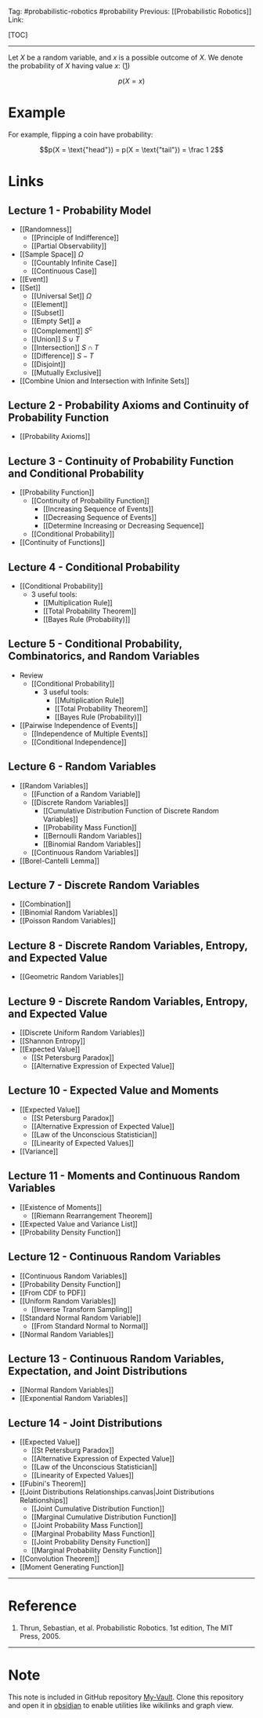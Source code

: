 Tag: #probabilistic-robotics #probability
Previous: [[Probabilistic Robotics]]
Link: 

[TOC]

---

Let $X$ be a random variable, and $x$ is a possible outcome of $X$. We denote the probability of $X$ having value $x$: (<u>1</u>)

$$p(X = x)$$

# Example

For example, flipping a coin have probability:

$$p(X = \text{"head"}) = p(X = \text{"tail"}) = \frac 1 2$$

# Links

## Lecture 1 - Probability Model

- [[Randomness]]
	- [[Principle of Indifference]]
	- [[Partial Observability]]
- [[Sample Space]] $\Omega$
	- [[Countably Infinite Case]]
	- [[Continuous Case]]
- [[Event]]
- [[Set]]
	- [[Universal Set]] $\Omega$
	- [[Element]]
	- [[Subset]]
	- [[Empty Set]] $\varnothing$
	- [[Complement]] $S^c$
	- [[Union]] $S \cup T$
	- [[Intersection]] $S \cap T$
	- [[Difference]] $S - T$
	- [[Disjoint]]
	- [[Mutually Exclusive]]
- [[Combine Union and Intersection with Infinite Sets]]

## Lecture 2 - Probability Axioms and Continuity of Probability Function

- [[Probability Axioms]]

## Lecture 3 - Continuity of Probability Function and Conditional Probability

- [[Probability Function]]
	- [[Continuity of Probability Function]]
		- [[Increasing Sequence of Events]]
		- [[Decreasing Sequence of Events]]
		- [[Determine Increasing or Decreasing Sequence]]
	- [[Conditional Probability]]
- [[Continuity of Functions]]

## Lecture 4 - Conditional Probability

- [[Conditional Probability]]
	- 3 useful tools:
		- [[Multiplication Rule]]
		- [[Total Probability Theorem]]
		- [[Bayes Rule (Probability)]]

## Lecture 5 - Conditional Probability, Combinatorics, and Random Variables

- Review
	- [[Conditional Probability]]
		- 3 useful tools:
			- [[Multiplication Rule]]
			- [[Total Probability Theorem]]
			- [[Bayes Rule (Probability)]]
- [[Pairwise Independence of Events]]
	- [[Independence of Multiple Events]]
	- [[Conditional Independence]]

## Lecture 6 - Random Variables

- [[Random Variables]]
	- [[Function of a Random Variable]]
	- [[Discrete Random Variables]]
		- [[Cumulative Distribution Function of Discrete Random Variables]]
		- [[Probability Mass Function]]
		- [[Bernoulli Random Variables]]
		- [[Binomial Random Variables]]
	- [[Continuous Random Variables]]
- [[Borel-Cantelli Lemma]]

## Lecture 7 - Discrete Random Variables

- [[Combination]]
- [[Binomial Random Variables]]
- [[Poisson Random Variables]]

## Lecture 8 - Discrete Random Variables, Entropy, and Expected Value

- [[Geometric Random Variables]]

## Lecture 9 - Discrete Random Variables, Entropy, and Expected Value

- [[Discrete Uniform Random Variables]]
- [[Shannon Entropy]]
- [[Expected Value]]
	- [[St Petersburg Paradox]]
	- [[Alternative Expression of Expected Value]]

## Lecture 10 - Expected Value and Moments

- [[Expected Value]]
	- [[St Petersburg Paradox]]
	- [[Alternative Expression of Expected Value]]
	- [[Law of the Unconscious Statistician]]
	- [[Linearity of Expected Values]]
- [[Variance]]

## Lecture 11 - Moments and Continuous Random Variables

- [[Existence of Moments]]
	- [[Riemann Rearrangement Theorem]]
- [[Expected Value and Variance List]]
- [[Probability Density Function]]

## Lecture 12 - Continuous Random Variables

- [[Continuous Random Variables]]
- [[Probability Density Function]]
- [[From CDF to PDF]]
- [[Uniform Random Variables]]
	- [[Inverse Transform Sampling]]
- [[Standard Normal Random Variable]]
	- [[From Standard Normal to Normal]]
- [[Normal Random Variables]]

## Lecture 13 - Continuous Random Variables, Expectation, and Joint Distributions

- [[Normal Random Variables]]
- [[Exponential Random Variables]]

## Lecture 14 - Joint Distributions

- [[Expected Value]]
	- [[St Petersburg Paradox]]
	- [[Alternative Expression of Expected Value]]
	- [[Law of the Unconscious Statistician]]
	- [[Linearity of Expected Values]]
- [[Fubini's Theorem]]
- [[Joint Distributions Relationships.canvas|Joint Distributions Relationships]]
	- [[Joint Cumulative Distribution Function]]
	- [[Marginal Cumulative Distribution Function]]
	- [[Joint Probability Mass Function]]
	- [[Marginal Probability Mass Function]]
	- [[Joint Probability Density Function]]
	- [[Marginal Probability Density Function]]
- [[Convolution Theorem]]
- [[Moment Generating Function]]

---

# Reference

1. Thrun, Sebastian, et al. Probabilistic Robotics. 1st edition, The MIT Press, 2005.

---

# Note

This note is included in GitHub repository [My-Vault](https://github.com/LittleD3092/My-Vault.git). Clone this repository and open it in [obsidian](https://obsidian.md/) to enable utilities like wikilinks and graph view.